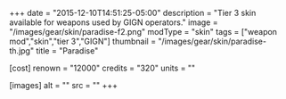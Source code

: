 +++
date = "2015-12-10T14:51:25-05:00"
description = "Tier 3 skin available for weapons used by GIGN operators."
image = "/images/gear/skin/paradise-f2.png"
modType = "skin"
tags = ["weapon mod","skin","tier 3","GIGN"]
thumbnail = "/images/gear/skin/paradise-th.jpg"
title = "Paradise"

[cost]
  renown = "12000"
  credits = "320"
  units = ""

[images]
  alt = ""
  src = ""
+++
